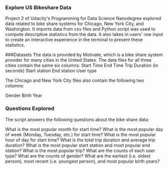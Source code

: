 ### Explore US Bikeshare Data

Project 2 of Udacity's Programming for Data Science Nanodegree explored data related to bike share systems for Chicago, New York City, and Washington. It imports data from csv files and Python script was used to compute descriptive statistics from the data. It also takes in users' raw input to create an interactive experience in the terminal to present these statistics.

###Datasets
The data is provided by Motivate, which is a bike share system provider for many cities in the United States. The data files for all three cities contain the same six columns:
Start Time
End Time
Trip Duration (in seconds)
Start station
End station
User type

The Chicago and New York City files also contain the following two columns:

Gender
Birth Year

### Questions Explored
The script answers the following questions about the bike share data:

What is the most popular month for start time?
What is the most popular day of week (Monday, Tuesday, etc.) for start time?
What is the most popular hour of day for start time?
What is the total trip duration and average trip duration?
What is the most popular start station and most popular end station?
What is the most popular trip?
What are the counts of each user type?
What are the counts of gender?
What are the earliest (i.e. oldest person), most recent (i.e. youngest person), and most popular birth years?
